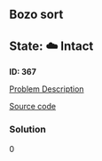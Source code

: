 ## Bozo sort

## State: :cloud: **Intact**

**ID: 367**

[Problem Description](https://projecteuler.net/problem=367)

[Source code](main.cpp)

### Solution
0
